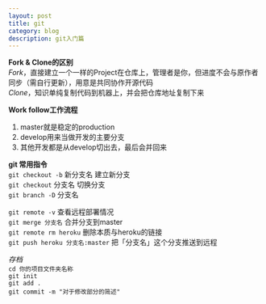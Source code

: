 ```yaml
---
layout: post
title: git  
category: blog
description: git入门篇   
---
```


**Fork & Clone的区别**   
*Fork*，直接建立一个一样的Project在仓库上，管理者是你，但进度不会与原作者同步（需自行更新），用意是共同协作开源代码    
*Clone*，知识单纯复制代码到机器上，并会把仓库地址复制下来  

**Work follow工作流程**   
1. master就是稳定的production
2. develop用来当做开发的主要分支
3. 其他开发都是从develop切出去，最后会并回来  

**git 常用指令**  
`git checkout -b` 新分支名   建立新分支       
`git checkout` 分支名    切换分支      
`git branch -D` 分支名   

`git remote -v` 查看远程部署情况   
`git merge 分支名` 合并分支到master  
`git remote rm heroku` 删除本质与heroku的链接  
`git push heroku 分支名:master` 把「分支名」这个分支推送到远程  


*存档*  
`cd 你的项目文件夹名称`      
`git init`    
`git add .`    
`git commit -m "对于修改部分的简述"`   


